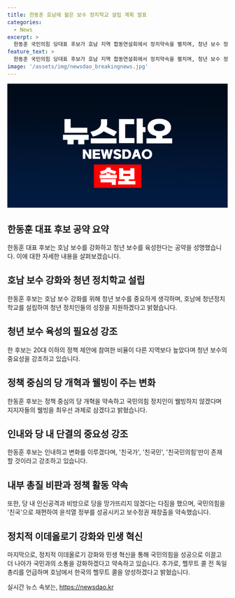 ```yaml
---
title: 한동훈 호남에 젊은 보수 정치학교 설립 계획 발표
categories:
  - News
excerpt: >
  한동훈 국민의힘 당대표 후보가 호남 지역 합동연설회에서 정치약속을 펼치며, 청년 보수 정책과 국민의힘 당내 개혁 등을 강조했다. 그는 호남 보수의 역사를 회상하며 지역 민생·경제 활성화에 약속을 한 뒤, 극단적인 정치를 거부하고 변화를 선언했다. 한 후보는 친국이라는 계파만이 국민의힘에 남게 될 것이라며 윤석열 정부의 성공과 보수정권 재창출을 약속했다.
feature_text: >
  한동훈 국민의힘 당대표 후보가 호남 지역 합동연설회에서 정치약속을 펼치며, 청년 보수 정책과 국민의힘 당내 개혁 등을 강조했다. 그는 호남 보수의 역사를 회상하며 지역 민생·경제 활성화에 약속을 한 뒤, 극단적인 정치를 거부하고 변화를 선언했다. 한 후보는 친국이라는 계파만이 국민의힘에 남게 될 것이라며 윤석열 정부의 성공과 보수정권 재창출을 약속했다.
image: '/assets/img/newsdao_breakingnews.jpg'
---
```


<p><img src="/assets/img/newsdao_breakingnews.jpg" alt="ontimetimes 속보" /></p>

<h2 data-ke-size="size26">한동훈 대표 후보 공약 요약</h2>

<p data-ke-size="size16">한동훈 대표 후보는 호남 보수를 강화하고 청년 보수를 육성한다는 공약을 성명했습니다. 이에 대한 자세한 내용을 살펴보겠습니다.</p>

<h2 data-ke-size="size24">호남 보수 강화와 청년 정치학교 설립</h2>

<p data-ke-size="size16">한동훈 후보는 호남 보수 강화를 위해 청년 보수를 중요하게 생각하며, 호남에 청년정치학교를 설립하여 청년 정치인들의 성장을 지원하겠다고 밝혔습니다.</p>

<h2 data-ke-size="size24">청년 보수 육성의 필요성 강조</h2>

<p data-ke-size="size16">한 후보는 20대 이하의 정책 제안에 참여한 비율이 다른 지역보다 높았다며 청년 보수의 중요성을 강조하고 있습니다.</p>

<h2 data-ke-size="size24">정책 중심의 당 개혁과 웰빙이 주는 변화</h2>

<p data-ke-size="size16">한동훈 후보는 정책 중심의 당 개혁을 약속하고 국민의힘 정치인이 웰빙하지 않겠다며 지지자들의 웰빙을 최우선 과제로 삼겠다고 밝혔습니다.</p>

<h2 data-ke-size="size24">인내와 당 내 단결의 중요성 강조</h2>

<p data-ke-size="size16">한동훈 후보는 인내하고 변화를 이루겠다며, '친국가', '친국민', '친국민의힘'만이 존재할 것이라고 강조하고 있습니다.</p>

<h2 data-ke-size="size24">내부 총질 비판과 정책 활동 약속</h2>

<p data-ke-size="size16">또한, 당 내 인신공격과 비방으로 당을 망가뜨리지 않겠다는 다짐을 했으며, 국민의힘을 '친국'으로 재편하여 윤석열 정부를 성공시키고 보수정권 재창출을 약속했습니다.</p>

<h2 data-ke-size="size24">정치적 이데올로기 강화와 민생 혁신</h2>

<p data-ke-size="size16">마지막으로, 정치적 이데올로기 강화와 민생 혁신을 통해 국민의힘을 성공으로 이끌고 더 나아가 국민과의 소통을 강화하겠다고 약속하고 있습니다. 추가로, 헬무트 콜 전 독일 총리를 언급하며 호남에서 한국의 헬무트 콜을 양성하겠다고 밝혔습니다.</p>
실시간 뉴스 속보는, <a href="https://newsdao.kr" rel="dofollow">https://newsdao.kr</a>



